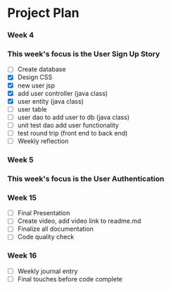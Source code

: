 # Project Plan

### Week 4
### This week's focus is the User Sign Up Story
- [ ] Create database
- [x] Design CSS
- [x] new user jsp
- [x] add user controller (java class)
- [x] user entity (java class)
- [ ] user table
- [ ] user dao to add user to db (java class)
- [ ] unit test dao add user functionality
- [ ] test round trip (front end to back end)
- [ ] Weekly reflection

### Week 5
### This week's focus is the User Authentication

### Week 15 
- [ ] Final Presentation
- [ ] Create video, add video link to readme.md
- [ ] Finalize all documentation 
- [ ] Code quality check

### Week 16
- [ ] Weekly journal entry
- [ ] Final touches before code complete